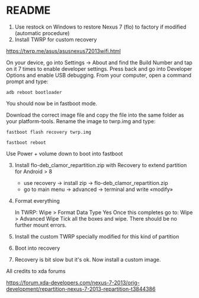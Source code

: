 README
=======


1) Use restock on Windows to restore Nexus 7 (flo) to factory if modified (automatic procedure)
2) Install TWRP for custom recovery

https://twrp.me/asus/asusnexus72013wifi.html

On your device, go into Settings -> About and find the Build Number and tap on it 7 times to enable developer settings. Press back and go into Developer Options and enable USB debugging. From your computer, open a command prompt and type:

    adb reboot bootloader

You should now be in fastboot mode.

Download the correct image file and copy the file into the same folder as your platform-tools. Rename the image to twrp.img and type:

    fastboot flash recovery twrp.img

    fastboot reboot

Use Power + volume down to boot into fastboot

3) Install flo-deb_clamor_repartition.zip with Recovery to extend partition for Android > 8

    * use recovery -> install zip -> flo-deb_clamor_repartition.zip
    * go to main menu -> advanced -> terminal and write «modify»
    
5) Format everything
 
    In TWRP: Wipe > Format Data
    Type Yes
    Once this completes go to: Wipe > Advanced Wipe
    Tick all the boxes and wipe. There should be no further mount errors.
    
4) Install the custom TWRP specially modified for this kind of partition

5) Boot into recovery

6) Recovery is bit slow but it's ok. Now install a custom image.

All credits to xda forums

https://forum.xda-developers.com/nexus-7-2013/orig-development/repartition-nexus-7-2013-repartition-t3844386





